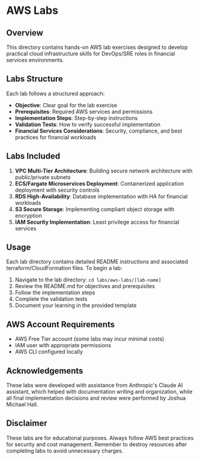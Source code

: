 # AWS Labs

## Overview
This directory contains hands-on AWS lab exercises designed to develop practical cloud infrastructure skills for DevOps/SRE roles in financial services environments.

## Labs Structure
Each lab follows a structured approach:
- **Objective**: Clear goal for the lab exercise
- **Prerequisites**: Required AWS services and permissions
- **Implementation Steps**: Step-by-step instructions
- **Validation Tests**: How to verify successful implementation
- **Financial Services Considerations**: Security, compliance, and best practices for financial workloads

## Labs Included
1. **VPC Multi-Tier Architecture**: Building secure network architecture with public/private subnets
2. **ECS/Fargate Microservices Deployment**: Containerized application deployment with security controls
3. **RDS High-Availability**: Database implementation with HA for financial workloads
4. **S3 Secure Storage**: Implementing compliant object storage with encryption
5. **IAM Security Implementation**: Least privilege access for financial services

## Usage
Each lab directory contains detailed README instructions and associated terraform/CloudFormation files. To begin a lab:

1. Navigate to the lab directory: `cd labs/aws-labs/[lab-name]`
2. Review the README.md for objectives and prerequisites
3. Follow the implementation steps
4. Complete the validation tests
5. Document your learning in the provided template

## AWS Account Requirements
- AWS Free Tier account (some labs may incur minimal costs)
- IAM user with appropriate permissions
- AWS CLI configured locally

## Acknowledgements
These labs were developed with assistance from Anthropic's Claude AI assistant, which helped with documentation writing and organization, while all final implementation decisions and review were performed by Joshua Michael Hall.

## Disclaimer
These labs are for educational purposes. Always follow AWS best practices for security and cost management. Remember to destroy resources after completing labs to avoid unnecessary charges.